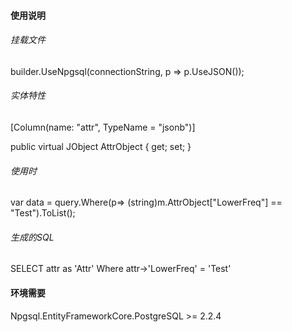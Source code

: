 ﻿#### 使用说明 ####

 ###### 挂载文件 ######
 builder.UseNpgsql(connectionString, p => p.UseJSON());

 
 ###### 实体特性 ######
 [Column(name: "attr", TypeName = "jsonb")]

 public virtual JObject AttrObject { get; set; }

 
 ###### 使用时 ######
 var data = query.Where(p=> (string)m.AttrObject["LowerFreq"]  == "Test").ToList();

 
 ###### 生成的SQL ######
 SELECT attr as 'Attr' Where attr->'LowerFreq' = 'Test'

 #### 环境需要 ####
 Npgsql.EntityFrameworkCore.PostgreSQL >= 2.2.4